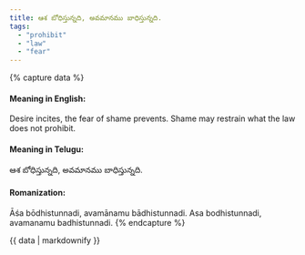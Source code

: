 ```yaml
---
title: ఆశ బోధిస్తున్నది, అవమానము బాధిస్తున్నది.
tags:
  - "prohibit"
  - "law"
  - "fear"
---
```


{% capture data %}
#### Meaning in English:
Desire incites, the fear of shame prevents.
Shame may restrain what the law does not prohibit.

#### Meaning in Telugu:
ఆశ బోధిస్తున్నది, అవమానము బాధిస్తున్నది.

#### Romanization:
Āśa bōdhistunnadi, avamānamu bādhistunnadi.
Asa bodhistunnadi, avamanamu badhistunnadi.
{% endcapture %}

{{ data | markdownify }}

